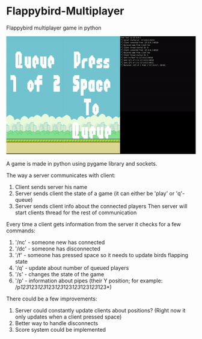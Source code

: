 # Flappybird-Multiplayer
Flappybird multiplayer game in python

<img src="https://raw.githubusercontent.com/mmax00/Flappybird-Multiplayer/master/preview.gif" width="694" height="313" />

A game is made in python using pygame library and sockets.

The way a server communicates with client:
1. Client sends server his name
2. Server sends client the state of a game (it can either be 'play' or 'q'-queue)
3. Server sends client info about the connected players
Then server will start clients thread for the rest of communication


Every time a client gets information from the server it checks for a few commands:
1. '/nc' - someone new has connected
2. '/dc' - someone has disconnected
3. '/f' - someone has pressed space so it needs to update birds flapping state
4. '/q' - update about number of queued players
5. '/s' - changes the state of the game
6. '/p' - information about pipes (their Y position; for example: /p*123*123*123*123*123*123*123*123*123*123*)


There could be a few improvements:
1. Server could constantly update clients about positions? (Right now it only updates when a client pressed space)
2. Better way to handle disconnects
3. Score system could be implemented

